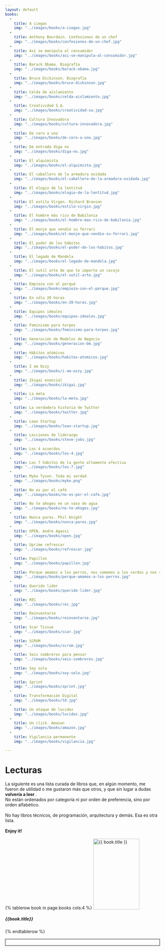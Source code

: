 ```yaml
---
layout: default
books:
  -
    title: A ciegas
    img: "../images/books/a-ciegas.jpg"
  -
    title: Anthony Bourdain. Confesiones de un chef
    img: "../images/books/confesiones-de-un-chef.jpg"
  -
    title: Así se manipula al consumidor
    img: "../images/books/asi-se-manipula-al-consumidor.jpg"
  -
    title: Barack Obama. Biografía
    img: "../images/books/barack-obama.jpg"
  -
    title: Bruce Dickinson. Biografía
    img: "../images/books/bruce-dickinson.jpg"
  -
    title: Celda de aislamiento
    img: "../images/books/celda-aislamiento.jpg"
  -
    title: Creatividad S.A.
    img: "../images/books/creatividad-sa.jpg"
  -
    title: Cultura Innovadora
    img: "../images/books/cultura-innovadora.jpg"
  -
    title: De cero a uno
    img: "../images/books/de-cero-a-uno.jpg"
  -
    title: De entrada diga no
    img: "../images/books/diga-no.jpg"
  -
    title: El alquimista
    img: "../images/books/el-alquimista.jpg"
  -
    title: El caballero de la armadura oxidada
    img: "../images/books/el-caballero-de-la-armadura-oxidada.jpg"
  -
    title: El elogio de la lentitud
    img: "../images/books/elogio-de-la-lentitud.jpg"
  -
    title: El estilo Virgen. Richard Branson
    img: "../images/books/estilo-virgin.jpg"
  -
    title: El hombre más rico de Babilonia
    img: "../images/books/el-hombre-mas-rico-de-babilonia.jpg"
  -
    title: El monje que vendió su ferrari
    img: "../images/books/el-monje-que-vendio-su-ferrari.jpg"
  -
    title: El poder de los hábitos
    img: "../images/books/el-poder-de-los-habitos.jpg"
  -
    title: El legado de Mandela
    img: "../images/books/el-legado-de-mandela.jpg"
  -
    title: El sutil arte de que te importe un carajo
    img: "../images/books/el-sutil-arte.jpg"
  -
    title: Empieza con el porqué
    img: "../images/books/empieza-con-el-porque.jpg"
  -
    title: En sólo 20 horas
    img: "../images/books/en-20-horas.jpg"
  -
    title: Equipos ideales
    img: "../images/books/equipos-ideales.jpg"
  -
    title: Feminismo para torpes
    img: "../images/books/feminismo-para-torpes.jpg"
  -
    title: Generación de Modelos de Negocio
    img: "../images/books/generacion-bm.jpg"
  -
    title: Hábitos atómicos
    img: "../images/books/habitos-atomicos.jpg"
  -
    title: I am Ozzy
    img: "../images/books/i-am-ozzy.jpg"
  -
    title: Ikigai esencial
    img: "../images/books/ikigai.jpg"
  -
    title: La meta
    img: "../images/books/la-meta.jpg"
  -
    title: La verdadera historia de Twitter
    img: "../images/books/twitter.jpg"
  -
    title: Lean Startup
    img: "../images/books/lean-startup.jpg"
  -
    title: Lecciones de liderazgo
    img: "../images/books/steve-jobs.jpg"
  -
    title: Los 4 acuerdos
    img: "../images/books/los-4.jpg"
  -
    title: Los 7 hábitos de la gente altamente efectiva
    img: "../images/books/los-7.jpg"
  -
    title: Myke Tyson. Toda mi verdad
    img: "../images/books/myke.png"
  -
    title: No es por el café
    img: "../images/books/no-es-por-el-cafe.jpg"
  -
    title: No te ahoges en un vaso de agua
    img: "../images/books/no-te-ahoges.jpg"
  -
    title: Nunca pares. Phil Knight
    img: "../images/books/nunca-pares.jpg"
  -
    title: OPEN. Andre Agassi
    img: "../images/books/open.jpg"
  -
    title: Oprime refrescar
    img: "../images/books/refrescar.jpg"
  -
    title: Papillon
    img: "../images/books/papillon.jpg"
  -
    title: Porque amamos a los perros, nos comemos a los cerdos y nos vestimos con vacas
    img: "../images/books/porque-amamos-a-los-perros.jpg"
  -
    title: Querido lider
    img: "../images/books/querido-lider.jpg"
  -
    title: REC
    img: "../images/books/rec.jpg"
  -
    title: Reinventarse
    img: "../images/books/reinventarse.jpg"
  -
    title: Scar Tissue
    img: "../images/books/scar.jpg"
  -
    title: SCRUM
    img: "../images/books/scrum.jpg"
  -
    title: Seis sombreros para pensar
    img: "../images/books/seis-sombreros.jpg"
  -
    title: Soy solo
    img: "../images/books/soy-solo.jpg"
  -
    title: Sprint
    img: "../images/books/sprint.jpg"
  -
    title: Transformación Digital
    img: "../images/books/td.jpg"
  -
    title: Un ataque de lucidez
    img: "../images/books/lucidez.jpg"
  -
    title: Un click. Amazon
    img: "../images/books/amazon.jpg"
  -
    title: Vigilancia permanente
    img: "../images/books/vigilancia.jpg"

---
```


<style type="text/css">
  table, th, td {
    border: 1px solid black;
    border-collapse: collapse;
    padding: 10px;
  }

  .book-img {
    float: center;
    width:  150px;
    height: 230px;
    object-fit: cover;
  }
</style>

<div>

  <h1>Lecturas</h1>
  La siguiente es una lista curada de libros que, en algún momento, me fueron de utilidad o me gustaron más que otros, y que sin lugar a dudas <strong>volvería a leer </strong>.<br>
  No están ordenados por categoría ni por orden de preferencia, sino por orden alfabético.
  <br>
  <br>
  No hay libros técnicos, de programación, arquitectura y demás. Esa es otra lista.
  <br>
  <br>
  <strong>Enjoy it! </strong>
  <br>
  <br>

  <table>
    <tbody style="text-align: center">
      {% tablerow book in page.books cols:4 %}
        <img class="book-img" src="{{ book.img }}" alt="{{ book.title }}">
        <h5>{{book.title}}</h5>
      {% endtablerow %}
    </tbody>
  </table>
</div>